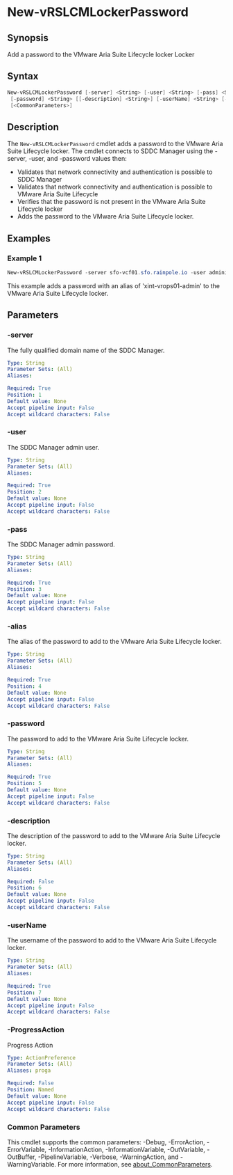 # New-vRSLCMLockerPassword

## Synopsis

Add a password to the VMware Aria Suite Lifecycle locker Locker

## Syntax

```powershell
New-vRSLCMLockerPassword [-server] <String> [-user] <String> [-pass] <String> [-alias] <String>
 [-password] <String> [[-description] <String>] [-userName] <String> [-ProgressAction <ActionPreference>]
 [<CommonParameters>]
```

## Description

The `New-vRSLCMLockerPassword` cmdlet adds a password to the VMware Aria Suite Lifecycle locker.
The cmdlet connects to SDDC Manager using the -server, -user, and -password values then:

- Validates that network connectivity and authentication is possible to SDDC Manager
- Validates that network connectivity and authentication is possible to VMware Aria Suite Lifecycle
- Verifies that the password is not present in the VMware Aria Suite Lifecycle locker
- Adds the password to the VMware Aria Suite Lifecycle locker.

## Examples

### Example 1

```powershell
New-vRSLCMLockerPassword -server sfo-vcf01.sfo.rainpole.io -user administrator@vsphere.local -pass VMw@re1! -alias xint-vrops01-admin -password VMw@re1! -description "VMware Aria Operations Admin" -userName xint-vrops01-admin
```

This example adds a password with an alias of 'xint-vrops01-admin' to the VMware Aria Suite Lifecycle locker.

## Parameters

### -server

The fully qualified domain name of the SDDC Manager.

```yaml
Type: String
Parameter Sets: (All)
Aliases:

Required: True
Position: 1
Default value: None
Accept pipeline input: False
Accept wildcard characters: False
```

### -user

The SDDC Manager admin user.

```yaml
Type: String
Parameter Sets: (All)
Aliases:

Required: True
Position: 2
Default value: None
Accept pipeline input: False
Accept wildcard characters: False
```

### -pass

The SDDC Manager admin password.

```yaml
Type: String
Parameter Sets: (All)
Aliases:

Required: True
Position: 3
Default value: None
Accept pipeline input: False
Accept wildcard characters: False
```

### -alias

The alias of the password to add to the VMware Aria Suite Lifecycle locker.

```yaml
Type: String
Parameter Sets: (All)
Aliases:

Required: True
Position: 4
Default value: None
Accept pipeline input: False
Accept wildcard characters: False
```

### -password

The password to add to the VMware Aria Suite Lifecycle locker.

```yaml
Type: String
Parameter Sets: (All)
Aliases:

Required: True
Position: 5
Default value: None
Accept pipeline input: False
Accept wildcard characters: False
```

### -description

The description of the password to add to the VMware Aria Suite Lifecycle locker.

```yaml
Type: String
Parameter Sets: (All)
Aliases:

Required: False
Position: 6
Default value: None
Accept pipeline input: False
Accept wildcard characters: False
```

### -userName

The username of the password to add to the VMware Aria Suite Lifecycle locker.

```yaml
Type: String
Parameter Sets: (All)
Aliases:

Required: True
Position: 7
Default value: None
Accept pipeline input: False
Accept wildcard characters: False
```

### -ProgressAction

Progress Action

```yaml
Type: ActionPreference
Parameter Sets: (All)
Aliases: proga

Required: False
Position: Named
Default value: None
Accept pipeline input: False
Accept wildcard characters: False
```

### Common Parameters

This cmdlet supports the common parameters: -Debug, -ErrorAction, -ErrorVariable, -InformationAction, -InformationVariable, -OutVariable, -OutBuffer, -PipelineVariable, -Verbose, -WarningAction, and -WarningVariable. For more information, see [about_CommonParameters](http://go.microsoft.com/fwlink/?LinkID=113216).
